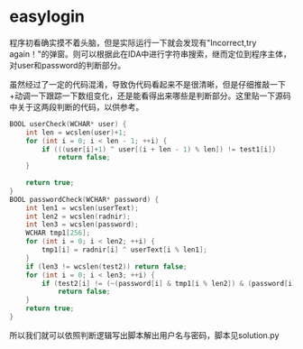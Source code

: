 # easylogin

程序初看确实摸不着头脑，但是实际运行一下就会发现有"Incorrect,try again！"的弹窗。则可以根据此在IDA中进行字符串搜索，继而定位到程序主体，对user和password的判断部分。

虽然经过了一定的代码混淆，导致伪代码看起来不是很清晰，但是仔细推敲一下+动调一下跟踪一下数组变化，还是能看得出来哪些是判断部分。这里贴一下源码中关于这两段判断的代码，以供参考。

```cpp
BOOL userCheck(WCHAR* user) {
    int len = wcslen(user)+1;
    for (int i = 0; i < len - 1; ++i) {
        if (((user[i]+1) ^ user[(i + len - 1) % len]) != test1[i])
            return false;
    }
    
    return true;
}
BOOL passwordCheck(WCHAR* password) {
    int len1 = wcslen(userText);
    int len2 = wcslen(radnir);
    int len3 = wcslen(password);
    WCHAR tmp1[256];
    for (int i = 0; i < len2; ++i) {
        tmp1[i] = radnir[i] ^ userText[i % len1];
    }
    if (len3 != wcslen(test2)) return false;
    for (int i = 0; i < len3; ++i) {
        if (test2[i] != (~(password[i] & tmp1[i % len2]) & (password[i] | tmp1[i % len2])))
            return false;
    }
    return true;
}
```

所以我们就可以依照判断逻辑写出脚本解出用户名与密码，脚本见solution.py